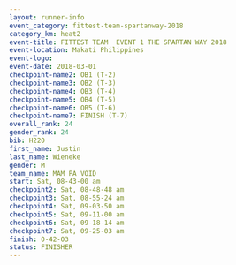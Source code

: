 ```yaml
---
layout: runner-info 
event_category: fittest-team-spartanway-2018 
category_km: heat2 
event-title: FITTEST TEAM  EVENT 1 THE SPARTAN WAY 2018 
event-location: Makati Philippines 
event-logo: 
event-date: 2018-03-01 
checkpoint-name2: OB1 (T-2) 
checkpoint-name3: OB2 (T-3) 
checkpoint-name4: OB3 (T-4) 
checkpoint-name5: OB4 (T-5) 
checkpoint-name6: OB5 (T-6) 
checkpoint-name7: FINISH (T-7) 
overall_rank: 24
gender_rank: 24
bib: H220
first_name: Justin
last_name: Wieneke
gender: M
team_name: MAM PA VOID
start: Sat, 08-43-00 am
checkpoint2: Sat, 08-48-48 am
checkpoint3: Sat, 08-55-24 am
checkpoint4: Sat, 09-03-50 am
checkpoint5: Sat, 09-11-00 am
checkpoint6: Sat, 09-18-14 am
checkpoint7: Sat, 09-25-03 am
finish: 0-42-03
status: FINISHER
---
```


